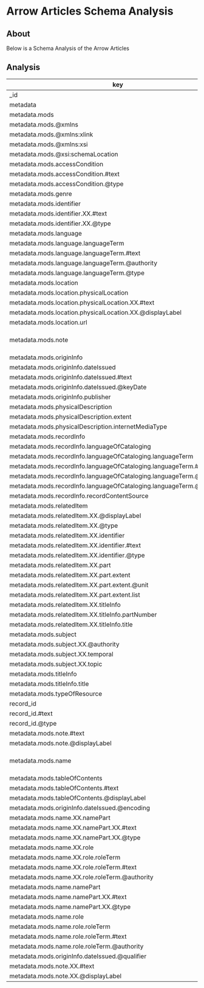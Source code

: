 # Arrow Articles Schema Analysis

## About

Below is a Schema Analysis of the Arrow Articles

## Analysis

| key                                                                   | types                    | occurrences | percents |
| --------------------------------------------------------------------- | ------------------------ | ----------- | -------- |
| _id                                                                   | ObjectId                 |         320 | 100.0000 |
| metadata                                                              | Object                   |         320 | 100.0000 |
| metadata.mods                                                         | Object                   |         320 | 100.0000 |
| metadata.mods.@xmlns                                                  | String                   |         320 | 100.0000 |
| metadata.mods.@xmlns:xlink                                            | String                   |         320 | 100.0000 |
| metadata.mods.@xmlns:xsi                                              | String                   |         320 | 100.0000 |
| metadata.mods.@xsi:schemaLocation                                     | String                   |         320 | 100.0000 |
| metadata.mods.accessCondition                                         | Object                   |         320 | 100.0000 |
| metadata.mods.accessCondition.#text                                   | String                   |         320 | 100.0000 |
| metadata.mods.accessCondition.@type                                   | String                   |         320 | 100.0000 |
| metadata.mods.genre                                                   | String                   |         320 | 100.0000 |
| metadata.mods.identifier                                              | Array                    |         320 | 100.0000 |
| metadata.mods.identifier.XX.#text                                     | String                   |         320 | 100.0000 |
| metadata.mods.identifier.XX.@type                                     | String                   |         320 | 100.0000 |
| metadata.mods.language                                                | Object                   |         320 | 100.0000 |
| metadata.mods.language.languageTerm                                   | Object                   |         320 | 100.0000 |
| metadata.mods.language.languageTerm.#text                             | String                   |         320 | 100.0000 |
| metadata.mods.language.languageTerm.@authority                        | String                   |         320 | 100.0000 |
| metadata.mods.language.languageTerm.@type                             | String                   |         320 | 100.0000 |
| metadata.mods.location                                                | Object                   |         320 | 100.0000 |
| metadata.mods.location.physicalLocation                               | Array                    |         320 | 100.0000 |
| metadata.mods.location.physicalLocation.XX.#text                      | String                   |         320 | 100.0000 |
| metadata.mods.location.physicalLocation.XX.@displayLabel              | String                   |         320 | 100.0000 |
| metadata.mods.location.url                                            | String                   |         320 | 100.0000 |
| metadata.mods.note                                                    | Object (297),Array (23)  |         320 | 100.0000 |
| metadata.mods.originInfo                                              | Object                   |         320 | 100.0000 |
| metadata.mods.originInfo.dateIssued                                   | Object                   |         320 | 100.0000 |
| metadata.mods.originInfo.dateIssued.#text                             | String                   |         320 | 100.0000 |
| metadata.mods.originInfo.dateIssued.@keyDate                          | String                   |         320 | 100.0000 |
| metadata.mods.originInfo.publisher                                    | String                   |         320 | 100.0000 |
| metadata.mods.physicalDescription                                     | Object                   |         320 | 100.0000 |
| metadata.mods.physicalDescription.extent                              | String                   |         320 | 100.0000 |
| metadata.mods.physicalDescription.internetMediaType                   | String                   |         320 | 100.0000 |
| metadata.mods.recordInfo                                              | Object                   |         320 | 100.0000 |
| metadata.mods.recordInfo.languageOfCataloging                         | Object                   |         320 | 100.0000 |
| metadata.mods.recordInfo.languageOfCataloging.languageTerm            | Object                   |         320 | 100.0000 |
| metadata.mods.recordInfo.languageOfCataloging.languageTerm.#text      | String                   |         320 | 100.0000 |
| metadata.mods.recordInfo.languageOfCataloging.languageTerm.@authority | String                   |         320 | 100.0000 |
| metadata.mods.recordInfo.languageOfCataloging.languageTerm.@type      | String                   |         320 | 100.0000 |
| metadata.mods.recordInfo.recordContentSource                          | String                   |         320 | 100.0000 |
| metadata.mods.relatedItem                                             | Array                    |         320 | 100.0000 |
| metadata.mods.relatedItem.XX.@displayLabel                            | String                   |         320 | 100.0000 |
| metadata.mods.relatedItem.XX.@type                                    | String                   |         320 | 100.0000 |
| metadata.mods.relatedItem.XX.identifier                               | Object                   |         320 | 100.0000 |
| metadata.mods.relatedItem.XX.identifier.#text                         | String                   |         320 | 100.0000 |
| metadata.mods.relatedItem.XX.identifier.@type                         | String                   |         320 | 100.0000 |
| metadata.mods.relatedItem.XX.part                                     | Object                   |         320 | 100.0000 |
| metadata.mods.relatedItem.XX.part.extent                              | Object                   |         320 | 100.0000 |
| metadata.mods.relatedItem.XX.part.extent.@unit                        | String                   |         320 | 100.0000 |
| metadata.mods.relatedItem.XX.part.extent.list                         | String                   |         320 | 100.0000 |
| metadata.mods.relatedItem.XX.titleInfo                                | Object                   |         320 | 100.0000 |
| metadata.mods.relatedItem.XX.titleInfo.partNumber                     | String                   |         320 | 100.0000 |
| metadata.mods.relatedItem.XX.titleInfo.title                          | String                   |         320 | 100.0000 |
| metadata.mods.subject                                                 | Array                    |         320 | 100.0000 |
| metadata.mods.subject.XX.@authority                                   | String                   |         320 | 100.0000 |
| metadata.mods.subject.XX.temporal                                     | String                   |         320 | 100.0000 |
| metadata.mods.subject.XX.topic                                        | String                   |         320 | 100.0000 |
| metadata.mods.titleInfo                                               | Object                   |         320 | 100.0000 |
| metadata.mods.titleInfo.title                                         | String                   |         320 | 100.0000 |
| metadata.mods.typeOfResource                                          | String                   |         320 | 100.0000 |
| record_id                                                             | Object                   |         320 | 100.0000 |
| record_id.#text                                                       | String                   |         320 | 100.0000 |
| record_id.@type                                                       | String                   |         320 | 100.0000 |
| metadata.mods.note.#text                                              | String                   |         297 |  92.8125 |
| metadata.mods.note.@displayLabel                                      | String                   |         297 |  92.8125 |
| metadata.mods.name                                                    | Object (128),Array (147) |         275 |  85.9375 |
| metadata.mods.tableOfContents                                         | Object                   |         220 |  68.7500 |
| metadata.mods.tableOfContents.#text                                   | String                   |         220 |  68.7500 |
| metadata.mods.tableOfContents.@displayLabel                           | String                   |         220 |  68.7500 |
| metadata.mods.originInfo.dateIssued.@encoding                         | String                   |         213 |  66.5625 |
| metadata.mods.name.XX.namePart                                        | Array                    |         147 |  45.9375 |
| metadata.mods.name.XX.namePart.XX.#text                               | String                   |         147 |  45.9375 |
| metadata.mods.name.XX.namePart.XX.@type                               | String                   |         147 |  45.9375 |
| metadata.mods.name.XX.role                                            | Object                   |         147 |  45.9375 |
| metadata.mods.name.XX.role.roleTerm                                   | Object                   |         147 |  45.9375 |
| metadata.mods.name.XX.role.roleTerm.#text                             | String                   |         147 |  45.9375 |
| metadata.mods.name.XX.role.roleTerm.@authority                        | String                   |         147 |  45.9375 |
| metadata.mods.name.namePart                                           | Array                    |         128 |  40.0000 |
| metadata.mods.name.namePart.XX.#text                                  | String                   |         128 |  40.0000 |
| metadata.mods.name.namePart.XX.@type                                  | String                   |         128 |  40.0000 |
| metadata.mods.name.role                                               | Object                   |         128 |  40.0000 |
| metadata.mods.name.role.roleTerm                                      | Object                   |         128 |  40.0000 |
| metadata.mods.name.role.roleTerm.#text                                | String                   |         128 |  40.0000 |
| metadata.mods.name.role.roleTerm.@authority                           | String                   |         128 |  40.0000 |
| metadata.mods.originInfo.dateIssued.@qualifier                        | String                   |         107 |  33.4375 |
| metadata.mods.note.XX.#text                                           | String                   |          23 |   7.1875 |
| metadata.mods.note.XX.@displayLabel                                   | String                   |          23 |   7.1875 |

